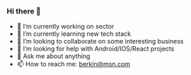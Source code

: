 ### Hi there 👋


- 🔭 I’m currently working on sector
- 🌱 I’m currently learning new tech stack
- 👯 I’m looking to collaborate on some interesting business
- 🤔 I’m looking for help with Android/IOS/React projects
- 💬 Ask me about anything
- 📫 How to reach me: berkin@msn.com

